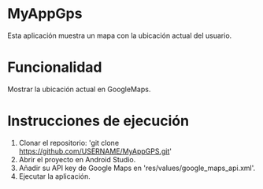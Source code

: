 # MyAppGps
Esta aplicación muestra un mapa con la ubicación actual del usuario.

# Funcionalidad
Mostrar la ubicación actual en GoogleMaps.

# Instrucciones de ejecución

1. Clonar el repositorio: 'git clone https://github.com/USERNAME/MyAppGPS.git'
2. Abrir el proyecto en Android Studio.
3. Añadir su API key de Google Maps en 'res/values/google_maps_api.xml'.
4. Ejecutar la aplicación.
